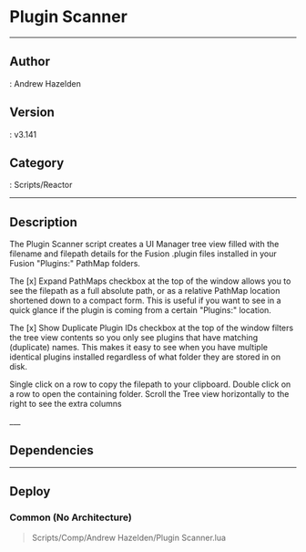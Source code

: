# Plugin Scanner
___

## Author
 : Andrew Hazelden

## Version
 : v3.141

## Category
 : Scripts/Reactor
___

## Description
<p>The Plugin Scanner script creates a UI Manager tree view filled with the filename and filepath details for the Fusion .plugin files installed in your Fusion "Plugins:" PathMap folders.</p>

<p>The [x] Expand PathMaps checkbox at the top of the window allows you to see the filepath as a full absolute path, or as a relative PathMap location shortened down to a compact form. This is useful if you want to see in a quick glance if the plugin is coming from a certain "Plugins:" location.</p>

<p>The [x] Show Duplicate Plugin IDs checkbox at the top of the window filters the tree view contents so you only see plugins that have matching (duplicate) names. This makes it easy to see when you have multiple identical plugins installed regardless of what folder they are stored in on disk.</p>

<p>Single click on a row to copy the filepath to your clipboard. Double click on a row to open the containing folder. Scroll the Tree view horizontally to the right to see the extra columns</p>
___

## Dependencies


___

## Deploy

### Common (No Architecture)

> Scripts/Comp/Andrew Hazelden/Plugin Scanner.lua  
